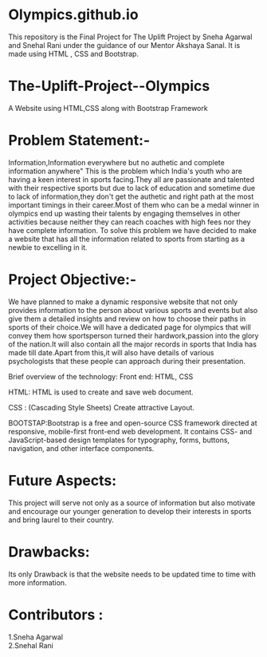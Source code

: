 # Olympics.github.io
This repository is the Final Project for The Uplift Project by Sneha Agarwal and Snehal Rani under the guidance of our Mentor Akshaya Sanal. It is made using HTML , CSS and Bootstrap. 
# The-Uplift-Project--Olympics

A Website using HTML,CSS along with Bootstrap Framework

# Problem Statement:-
Information,Information everywhere but no authetic and complete information anywhere" This is the problem which India's youth who are having a keen interest in sports facing.They all are passionate and talented with their respective sports but due to lack of education and sometime due to lack of information,they don't get the authetic and right path at the most important timings in their career.Most of them who can be a medal winner in olympics end up wasting their talents by engaging themselves in other activities because neither they can reach coaches with high fees nor they have complete information. To solve this problem we have decided to make a website that has all the information related to sports from starting as a newbie to excelling in it.




# Project Objective:-
We have  planned to make a dynamic responsive website that not only provides information to the person about various sports and events but also give them a detailed insights and review on how to choose their paths in sports of their choice.We will have a dedicated page for olympics that will convey them how sportsperson turned their hardwork,passion into the glory of the nation.It will also contain all the major records in sports that India has made till date.Apart from this,it will also have details of various psychologists that these people can approach during their presentation.

Brief overview of the technology:
Front end: HTML, CSS


HTML: HTML is used to create and save web document.<br>

CSS : (Cascading Style Sheets) Create attractive Layout.<br>

BOOTSTAP:Bootstrap is a free and open-source CSS framework directed at responsive, mobile-first front-end web development. It contains CSS- and JavaScript-based design templates for typography, forms, buttons, navigation, and other interface components.

# Future Aspects:
This project will serve not only as a source of information but also motivate and encourage our younger generation to develop their interests in sports and bring laurel to their country.

# Drawbacks:
Its only Drawback is that the website needs to be updated time to time with more information.

# Contributors :
1.Sneha Agarwal<br>
2.Snehal Rani<br>
